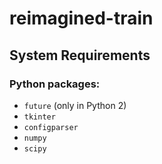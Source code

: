# reimagined-train
## System Requirements
### Python packages:
  * `future` (only in Python 2)
  * `tkinter`
  * `configparser`
  * `numpy`
  * `scipy`

